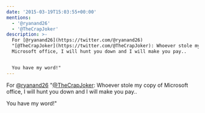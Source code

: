 ```yaml
---
date: '2015-03-19T15:03:55+00:00'
mentions:
  - '@ryanand26'
  - '@TheCrapJoker'
description: >-
  For [@ryanand26](https://twitter.com/@ryanand26)
  "[@TheCrapJoker](https://twitter.com/@TheCrapJoker): Whoever stole my copy of
  Microsoft office, I will hunt you down and I will make you pay..


  You have my word!"
---
```

For [@ryanand26](https://twitter.com/@ryanand26) "[@TheCrapJoker](https://twitter.com/@TheCrapJoker): Whoever stole my copy of Microsoft office, I will hunt you down and I will make you pay..

You have my word!"
